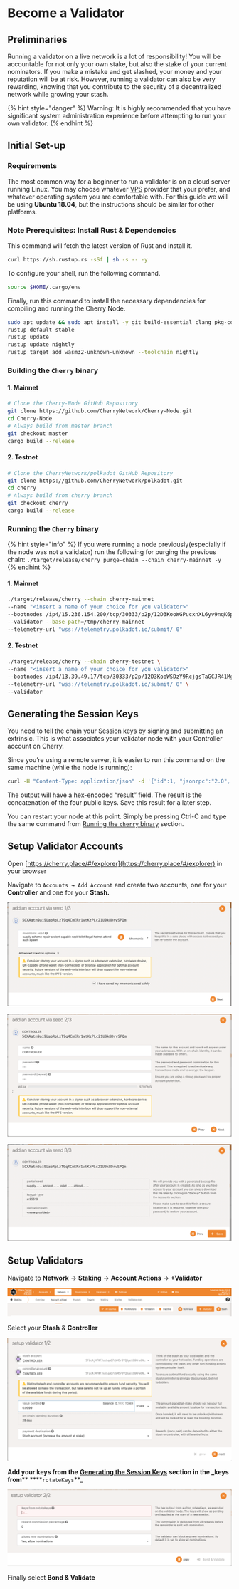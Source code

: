 # Become a Validator

## Preliminaries

Running a validator on a live network is a lot of responsibility! You will be accountable for not only your own stake, but also the stake of your current nominators. If you make a mistake and get slashed, your money and your reputation will be at risk. However, running a validator can also be very rewarding, knowing that you contribute to the security of a decentralized network while growing your stash.

{% hint style="danger" %}
Warning: It is highly recommended that you have significant system administration experience before attempting to run your own validator.
{% endhint %}

## Initial Set-up

### Requirements

The most common way for a beginner to run a validator is on a cloud server running Linux. You may choose whatever [VPS](https://wiki.polkadot.network/docs/maintain-guides-how-to-validate-polkadot#vps-list) provider that your prefer, and whatever operating system you are comfortable with. For this guide we will be using **Ubuntu 18.04**, but the instructions should be similar for other platforms.

### Note Prerequisites: Install Rust & Dependencies

This command will fetch the latest version of Rust and install it.

```bash
curl https://sh.rustup.rs -sSf | sh -s -- -y
```

To configure your shell, run the following command.

```bash
source $HOME/.cargo/env
```

Finally, run this command to install the necessary dependencies for compiling and running the Cherry Node.

```bash
sudo apt update && sudo apt install -y git build-essential clang pkg-config curl libssl-dev llvm libudev-dev
rustup default stable
rustup update
rustup update nightly
rustup target add wasm32-unknown-unknown --toolchain nightly
```

### Building the `Cherry` binary

#### 1. Mainnet

```bash
# Clone the Cherry-Node GitHub Repository
git clone https://github.com/CherryNetwork/Cherry-Node.git
cd Cherry-Node
# Always build from master branch
git checkout master
cargo build --release
```

#### 2. Testnet

```bash
# Clone the CherryNetwork/polkadot GitHub Repository
git clone https://github.com/CherryNetwork/polkadot.git
cd cherry
# Always build from cherry branch
git checkout cherry
cargo build --release
```

### Running the **`Cherry`** binary

{% hint style="info" %}
If you were running a node previously(especially if the node was not a validator) run the following for purging the previous chain: `./target/release/cherry purge-chain --chain cherry-mainnet -y`
{% endhint %}

#### 1. Mainnet

```bash
./target/release/cherry --chain cherry-mainnet
--name "<insert a name of your choice for you validator>"
--bootnodes /ip4/15.236.154.200/tcp/30333/p2p/12D3KooWGPucxnXL6yv9nqK6p4RJJo6sSWp8kW6pWj8VDNhTbZAk
--validator --base-path=/tmp/cherry-mainnet
--telemetry-url "wss://telemetry.polkadot.io/submit/ 0"
```

#### 2. Testnet

```bash
./target/release/cherry --chain cherry-testnet \
--name "<insert a name of your choice for you validator>"
--bootnodes /ip4/13.39.49.17/tcp/30333/p2p/12D3KooWSDzY9RcjgsTaGCJR41MgH6FP6JSmi4yqdoKGrMkY4yT5 \
--telemetry-url "wss://telemetry.polkadot.io/submit/ 0" \
--validator
```

## Generating the Session Keys

You need to tell the chain your Session keys by signing and submitting an extrinsic. This is what associates your validator node with your Controller account on Cherry.

Since you’re using a remote server, it is easier to run this command on the same machine (while the node is running):

```bash
curl -H "Content-Type: application/json" -d '{"id":1, "jsonrpc":"2.0", "method": "author_rotateKeys", "params":[]}' http://localhost:9933
```

The output will have a hex-encoded “result” field. The result is the concatenation of the four public keys. Save this result for a later step.

You can restart your node at this point. Simply be pressing Ctrl-C and type the same command from [Running the `cherry` binary](../../quickstart/installing-the-cherry-node.md) section.

## Setup Validator Accounts

Open [https://cherry.place/#/explorer](https://cherry.place/#/explorer) in your browser

Navigate to `Accounts → Add Account` and create two accounts, one for your **Controller** and one for your **Stash.**

![](<../../.gitbook/assets/image (12).png>)

![](<../../.gitbook/assets/image (8) (1).png>)

![](<../../.gitbook/assets/image (18) (1).png>)

## Setup Validators

Navigate to **Network** → **Staking** → **Account Actions** → **+Validator**

![](<../../.gitbook/assets/image (14) (1).png>)

Select your **Stash** & **Controller**

![](<../../.gitbook/assets/image (19) (1).png>)

**Add your keys from the** [**Generating the Session Keys**](become-a-validator.md#generating-the-session-keys) **section in the \_keys from**\*\* \*\*\*\*`rotateKeys`\*\*\_

![](<../../.gitbook/assets/image (2) (1).png>)

Finally select **Bond & Validate**
